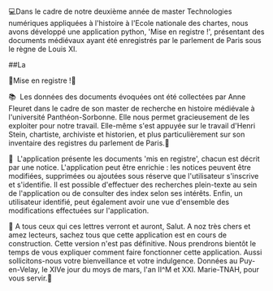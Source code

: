 💻Dans le cadre de notre deuxième année de master Technologies numériques appliquées à l'histoire à l'Ecole nationale des chartes, nous avons développé une application python, 'Mise en registre !', présentant des documents médiévaux ayant été enregistrés par le parlement de Paris sous le règne de Louis XI.

##La 

👑Mise en registre !👑 

📚 	Les données des documents évoquées ont été collectées par Anne Fleuret dans le cadre de son master de recherche en histoire médiévale à l'université Panthéon-Sorbonne. Elle nous permet gracieusement de les exploiter pour notre travail. Elle-même s'est appuyée sur le travail d'Henri Stein, chartiste, archiviste et historien, et plus particulièrement sur son inventaire des registres du parlement de Paris.📙

📜 	L'application présente les documents 'mis en registre', chacun est décrit par une notice. L'application peut être enrichie : les notices peuvent être modifiées, supprimées ou ajoutées sous réserve que l'utilisateur s'inscrive et s'identifie. Il est possible d'effectuer des recherches plein-texte au sein de l'application ou de consulter des index selon ses intérêts. Enfin, un utilisateur identifié, peut également avoir une vue d'ensemble des modifications effectuées sur l'application.

📣 A tous ceux qui ces lettres verront et auront, Salut. A noz très chers et amez lecteurs, sachez tous que cette application est en cours de construction. Cette version n'est pas définitive. Nous prendrons bientôt le temps de vous expliquer comment faire fonctionner cette application. Aussi sollicitons-nous votre bienveillance et votre indulgence. Données au Puy-en-Velay, le XIVe jour du moys de mars, l'an II^M et XXI. Marie-TNAH, pour vous servir.📣
